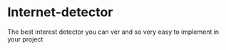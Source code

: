 # Internet-detector
The best interest detector you can ver and so very easy to implement in your project
